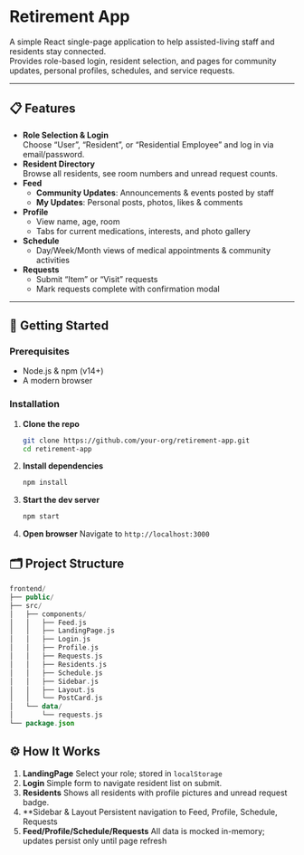 # Retirement App

A simple React single-page application to help assisted-living staff and residents stay connected.  
Provides role-based login, resident selection, and pages for community updates, personal profiles, schedules, and service requests.

---

## 📋 Features

- **Role Selection & Login**  
  Choose “User”, “Resident”, or “Residential Employee” and log in via email/password.  
- **Resident Directory**  
  Browse all residents, see room numbers and unread request counts.  
- **Feed**  
  - **Community Updates**: Announcements & events posted by staff  
  - **My Updates**: Personal posts, photos, likes & comments  
- **Profile**  
  - View name, age, room  
  - Tabs for current medications, interests, and photo gallery  
- **Schedule**  
  - Day/Week/Month views of medical appointments & community activities  
- **Requests**  
  - Submit “Item” or “Visit” requests  
  - Mark requests complete with confirmation modal  

---

## 🚀 Getting Started

### Prerequisites

- Node.js & npm (v14+)
- A modern browser

### Installation

1. **Clone the repo**  
   ```bash
   git clone https://github.com/your-org/retirement-app.git
   cd retirement-app
2. **Install dependencies**
   ```bash
   npm install
   ```
3. **Start the dev server**
   ```bash
   npm start
   ```
4. **Open browser**
   Navigate to `http://localhost:3000`

## 🗂️ Project Structure
```kotlin
frontend/
├── public/
├── src/
│   ├── components/
│   │   ├── Feed.js
│   │   ├── LandingPage.js
│   │   ├── Login.js
│   │   ├── Profile.js
│   │   ├── Requests.js
│   │   ├── Residents.js
│   │   ├── Schedule.js
│   │   ├── Sidebar.js
│   │   ├── Layout.js
│   │   └── PostCard.js
│   └── data/
│       └── requests.js
└── package.json
```

## ⚙️ How It Works
1. **LandingPage**
   Select your role; stored in `localStorage`
2. **Login**
   Simple form to navigate resident list on submit.
3. **Residents**
   Shows all residents with profile pictures and unread request badge.
4. **Sidebar & Layout
   Persistent navigation to Feed, Profile, Schedule, Requests
5. **Feed/Profile/Schedule/Requests**
   All data is mocked in-memory; updates persist only until page refresh
